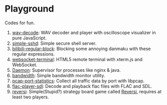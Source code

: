Playground
==========

Codes for fun.

1. [wav-decode](wav-decode): WAV decoder and player with oscilloscope visualizer in pure JavaScript.
1. [simple-sshd](simple-sshd): Simple secure shell server.
1. [bilibili-regular-block](bilibili-regular-block): Blocking some annoying danmaku with these regular expressions.
1. [websocket-terminal](websocket-terminal): HTML5 remote terminal with xterm.js and WebSocket.
1. [Daemon](Daemon): Supervisor for processes like nginx & java.
1. [bandwidth](bandwidth): Simple bandwidth monitor utility.
1. [pcap-port-statistics](pcap-port-statistics): Collect all traffic data by port with libpcap.
1. [flac-player-sdl](flac-player-sdl): Decode and playback flac files with FLAC and SDL. 
1. [reversi](reversi): Simple(Stupid?) strategy board game called [Reversi](https://en.wikipedia.org/wiki/Reversi), requires at least two players.